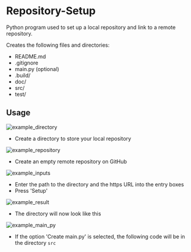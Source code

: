 # Repository-Setup
Python program used to set up a local repository and link to a remote repository.

Creates the following files and directories:
* README.md
* .gitignore
* main.py (optional)
* .build/
* doc/
* src/
* test/

## Usage
![example_directory](https://github.com/RoryPoulter/Repository-Setup/assets/118304377/10cc7f07-ee84-473b-9135-efe1dd7cafa4)
* Create a directory to store your local repository

![example_repository](https://github.com/RoryPoulter/Repository-Setup/assets/118304377/d2b8cc01-38f0-47c1-a9a3-56fe3f97449c)
* Create an empty remote repository on GitHub

![example_inputs](https://github.com/RoryPoulter/Repository-Setup/assets/118304377/5f5f412d-5a31-4da7-966f-566bb59ae148)

* Enter the path to the directory and the https URL into the entry boxes
* Press 'Setup'

![example_result](https://github.com/RoryPoulter/Repository-Setup/assets/118304377/6d4282f3-8d61-4feb-a05d-35c99afc6429)
* The directory will now look like this

![example_main_py](https://github.com/RoryPoulter/Repository-Setup/assets/118304377/933763be-77cf-4d7f-8105-f1f305a8eea0)
* If the option 'Create main.py' is selected, the following code will be in the directory `src`
